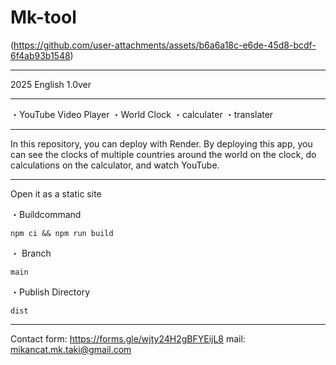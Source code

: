 # Mk-tool
(https://github.com/user-attachments/assets/b6a6a18c-e6de-45d8-bcdf-6f4ab93b1548)
__________________________________________
2025
English
1.0ver
__________________________________________
・YouTube Video Player
・World Clock
・calculater
・translater
_____________________________________________________________________________

In this repository,
you can deploy with Render.
By deploying this app,
you can see the clocks of multiple countries around the world on the clock,
do calculations on the calculator,
and watch YouTube.
_____________________________________________________________________________
Open it as a static site

・Buildcommand
   ```
npm ci && npm run build
   ```
・ Branch
   ```
   main
   ```
・Publish Directory
   ```
   dist
   ```
_________________

Contact form: https://forms.gle/wjty24H2gBFYEijL8
mail: mikancat.mk.taki@gmail.com
